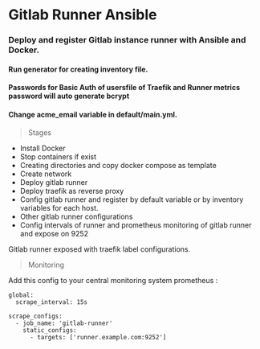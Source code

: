 # Gitlab Runner Ansible 
### Deploy and register Gitlab instance runner with Ansible and Docker.

#### Run generator for creating inventory file.
#### Passwords for Basic Auth of usersfile of Traefik and Runner metrics password will auto generate bcrypt
#### Change acme_email variable in default/main.yml.
> Stages 

* Install Docker
* Stop containers if exist
* Creating directories and copy docker compose as template
* Create network
* Deploy gitlab runner
* Deploy traefik as reverse proxy
* Config gitlab runner and register by default variable or by inventory variables for each host.
* Other gitlab runner configurations
* Config intervals of runner and prometheus monitoring of gitlab runner and expose on 9252


Gitlab runner exposed with traefik label configurations.

> Monitoring

Add this config to your central monitoring system prometheus : 

```
global:
  scrape_interval: 15s

scrape_configs:
  - job_name: 'gitlab-runner'
    static_configs:
      - targets: ['runner.example.com:9252']

```
